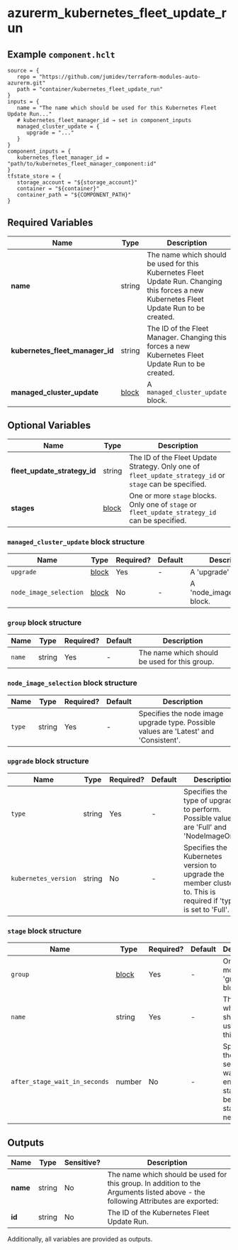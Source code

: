 # azurerm_kubernetes_fleet_update_run



## Example `component.hclt`

```hcl
source = {
   repo = "https://github.com/jumidev/terraform-modules-auto-azurerm.git"   
   path = "container/kubernetes_fleet_update_run"   
}
inputs = {
   name = "The name which should be used for this Kubernetes Fleet Update Run..."   
   # kubernetes_fleet_manager_id → set in component_inputs
   managed_cluster_update = {
      upgrade = "..."      
   }   
}
component_inputs = {
   kubernetes_fleet_manager_id = "path/to/kubernetes_fleet_manager_component:id"   
}
tfstate_store = {
   storage_account = "${storage_account}"   
   container = "${container}"   
   container_path = "${COMPONENT_PATH}"   
}
```

## Required Variables

| Name | Type |  Description |
| ---- | --------- |  ----------- |
| **name** | string |  The name which should be used for this Kubernetes Fleet Update Run. Changing this forces a new Kubernetes Fleet Update Run to be created. | 
| **kubernetes_fleet_manager_id** | string |  The ID of the Fleet Manager. Changing this forces a new Kubernetes Fleet Update Run to be created. | 
| **managed_cluster_update** | [block](#managed_cluster_update-block-structure) |  A `managed_cluster_update` block. | 

## Optional Variables

| Name | Type |  Description |
| ---- | --------- |  ----------- |
| **fleet_update_strategy_id** | string |  The ID of the Fleet Update Strategy. Only one of `fleet_update_strategy_id` or `stage` can be specified. | 
| **stages** | [block](#stage-block-structure) |  One or more `stage` blocks. Only one of `stage` or `fleet_update_strategy_id` can be specified. | 

### `managed_cluster_update` block structure

| Name | Type | Required? | Default | Description |
| ---- | ---- | --------- | ------- | ----------- |
| `upgrade` | [block](#upgrade-block-structure) | Yes | - | A 'upgrade' block. |
| `node_image_selection` | [block](#node_image_selection-block-structure) | No | - | A 'node_image_selection' block. |

### `group` block structure

| Name | Type | Required? | Default | Description |
| ---- | ---- | --------- | ------- | ----------- |
| `name` | string | Yes | - | The name which should be used for this group. |

### `node_image_selection` block structure

| Name | Type | Required? | Default | Description |
| ---- | ---- | --------- | ------- | ----------- |
| `type` | string | Yes | - | Specifies the node image upgrade type. Possible values are 'Latest' and 'Consistent'. |

### `upgrade` block structure

| Name | Type | Required? | Default | Description |
| ---- | ---- | --------- | ------- | ----------- |
| `type` | string | Yes | - | Specifies the type of upgrade to perform. Possible values are 'Full' and 'NodeImageOnly'. |
| `kubernetes_version` | string | No | - | Specifies the Kubernetes version to upgrade the member clusters to. This is required if 'type' is set to 'Full'. |

### `stage` block structure

| Name | Type | Required? | Default | Description |
| ---- | ---- | --------- | ------- | ----------- |
| `group` | [block](#group-block-structure) | Yes | - | One or more 'group' blocks. |
| `name` | string | Yes | - | The name which should be used for this stage. |
| `after_stage_wait_in_seconds` | number | No | - | Specifies the time in seconds to wait at the end of this stage before starting the next one. |



## Outputs

| Name | Type | Sensitive? | Description |
| ---- | ---- | --------- | --------- |
| **name** | string | No  | The name which should be used for this group. In addition to the Arguments listed above - the following Attributes are exported: | 
| **id** | string | No  | The ID of the Kubernetes Fleet Update Run. | 

Additionally, all variables are provided as outputs.

